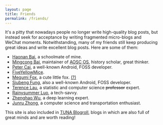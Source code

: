 ```yaml
---
layout: page
title: Friends
permalink: /friends/
---
```


It's a pitty that nowadays people no longer write high-quality blog posts, but instead seek for acceptance by writing fragmented micro-blogs and WeChat moments. Notwithstanding, many of my friends still keep producing great ideas and write excellent blog posts. Here are some of them:

- [Haonan Bai](https://library.hoshimi.club), a schoolmate of mine.
- [Mingcong Bai](https://mingcongbai.wtf), maintainer of [AOSC OS](https://aosc.io), history scholar, great thinker.
- [Peter Cai](https://typeblog.net), a well-known Android, FOSS developer.
- [FiveYellowMice](https://fiveyellowmice.com).
- [Megumi Fox](https://blog.megumifox.com), a cute little fox. [(?)](https://blog.megumifox.com/public/about)
- [Siubeng Fung](https://feng.moe), also a well-known Android, FOSS developer.
- [Terence Lau](https://terenceliu98.github.io), a statistic and computer science ~~professor~~ expert.
- [Rainysummer Luo](https://rainysummerluo.github.io), a tech-savvy.
- [Zhenghao Wu](https://ecwuuuuu.com), a deep learning expert.
- [Junru Zhong](https://junru.dev), a computer science and transportation enthusiast.

This site is also included in [TUNA Blogroll](https://github.com/tuna/blogroll#lists), blogs in which are also full of great minds and are worth reading!
